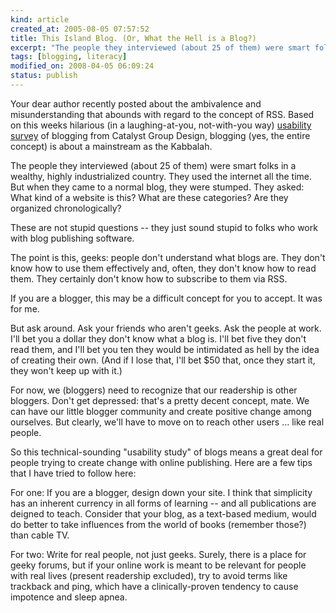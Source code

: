 ```yaml
--- 
kind: article
created_at: 2005-08-05 07:57:52
title: This Island Blog. (Or, What the Hell is a Blog?)
excerpt: "The people they interviewed (about 25 of them) were smart folks in a wealthy, highly industrialized country. They used the internet all the time. But when they came to a normal blog, they were stumped."
tags: [blogging, literacy]
modified_on: 2008-04-05 06:09:24
status: publish
---
```


Your dear author recently posted about the ambivalence and misunderstanding that abounds with regard to the concept of RSS. Based on this weeks hilarious (in a laughing-at-you, not-with-you way) <a href="http://www.catalystgroupdesign.com/cofactors/?p=111">usability survey</a> of blogging from Catalyst Group Design, blogging (yes, the entire concept) is about a mainstream as the Kabbalah. 

The people they interviewed (about 25 of them) were smart folks in a wealthy, highly industrialized country. They used the internet all the time. But when they came to a normal blog, they were stumped. They asked: What kind of a website is this? What are these categories? Are they organized chronologically?

These are not stupid questions -- they just sound stupid to folks who work with blog publishing software. 

The point is this, geeks: people don't understand what blogs are. They don't know how to use them effectively and, often, they don't know how to read them. They certainly don't know how to subscribe to them via RSS. 

If you are a blogger, this may be a difficult concept for you to accept. It was for me. 

But ask around. Ask your friends who aren't geeks. Ask the people at work. I'll bet you a dollar they don't know what a blog is. I'll bet five they don't read them, and I'll bet you ten they would be intimidated as hell by the idea of creating their own. (And if I lose that, I'll bet $50 that, once they start it, they won't keep up with it.)

For now, we (bloggers) need to recognize that our readership is other bloggers. Don't get depressed:  that's a pretty decent concept, mate. We can have our little blogger community and create positive change among ourselves. But clearly, we'll have to move on to reach other users ... like real people. 

So this technical-sounding "usability study" of blogs means a great deal for people trying to create change with online publishing. Here are a few tips that I have tried to follow here: 

For one: If you are a blogger, design down your site. I think that simplicity has an inherent currency in all forms of learning -- and all publications are deigned to teach. Consider that your blog, as a text-based medium, would do better to take influences from the world of books (remember those?) than cable TV. 

For two: Write for real people, not just geeks. Surely, there is a place for geeky forums, but if your online work is meant to be relevant for people with real lives (present readership excluded), try to avoid terms like trackback and ping, which have a clinically-proven tendency to cause impotence and sleep apnea.